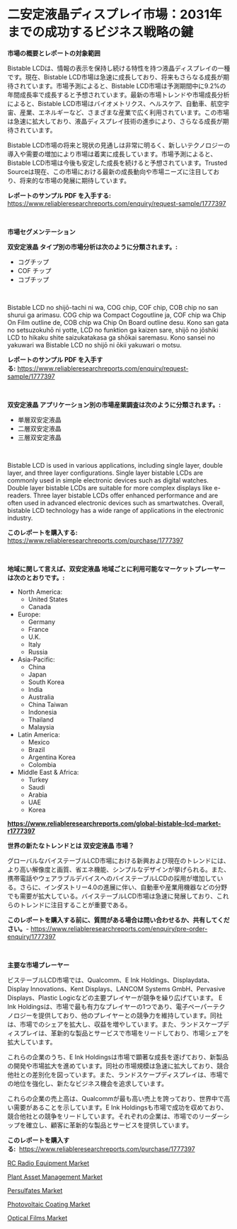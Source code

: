 <p><h1>二安定液晶ディスプレイ市場：2031年までの成功するビジネス戦略の鍵</h1></p><p><strong>市場の概要とレポートの対象範囲</strong></p>
<p><p>Bistable LCDは、情報の表示を保持し続ける特性を持つ液晶ディスプレイの一種です。現在、Bistable LCD市場は急速に成長しており、将来もさらなる成長が期待されています。市場予測によると、Bistable LCD市場は予測期間中に9.2%の年間成長率で成長すると予想されています。最新の市場トレンドや市場成長分析によると、Bistable LCD市場はバイオメトリクス、ヘルスケア、自動車、航空宇宙、産業、エネルギーなど、さまざまな産業で広く利用されています。この市場は急速に拡大しており、液晶ディスプレイ技術の進歩により、さらなる成長が期待されています。</p><p>Bistable LCD市場の将来と現状の見通しは非常に明るく、新しいテクノロジーの導入や需要の増加により市場は着実に成長しています。市場予測によると、Bistable LCD市場は今後も安定した成長を続けると予想されています。Trusted Sourceは現在、この市場における最新の成長動向や市場ニーズに注目しており、将来的な市場の発展に期待しています。</p></p>
<p><strong>レポートのサンプル PDF を入手する:</strong> <a href="https://www.reliableresearchreports.com/enquiry/request-sample/1777397">https://www.reliableresearchreports.com/enquiry/request-sample/1777397</a></p>
<p>&nbsp;</p>
<p><strong>市場セグメンテーション</strong></p>
<p><strong>双安定液晶 タイプ別の市場分析は次のように分類されます。:</strong></p>
<p><ul><li>コグチップ</li><li>COF チップ</li><li>コブチップ</li></ul></p>
<p>&nbsp;</p>
<p><p>Bistable LCD no shijō-tachi ni wa, COG chip, COF chip, COB chip no san shurui ga arimasu. COG chip wa Compact Cogoutline ja, COF chip wa Chip On Film outline de, COB chip wa Chip On Board outline desu. Kono san gata no setsuzokuhō ni yotte, LCD no funktion ga kaizen sare, shijō no jōshiki LCD to hikaku shite saizukatakasa ga shōkai saremasu. Kono sansei no yakuwari wa Bistable LCD no shijō ni ōkii yakuwari o motsu.</p></p>
<p><strong>レポートのサンプル PDF を入手する:</strong>&nbsp;<a href="https://www.reliableresearchreports.com/enquiry/request-sample/1777397">https://www.reliableresearchreports.com/enquiry/request-sample/1777397</a></p>
<p>&nbsp;</p>
<p><strong> 双安定液晶 アプリケーション別の市場産業調査は次のように分類されます。:</strong></p>
<p><ul><li>単層双安定液晶</li><li>二層双安定液晶</li><li>三層双安定液晶</li></ul></p>
<p>&nbsp;</p>
<p><p>Bistable LCD is used in various applications, including single layer, double layer, and three layer configurations. Single layer bistable LCDs are commonly used in simple electronic devices such as digital watches. Double layer bistable LCDs are suitable for more complex displays like e-readers. Three layer bistable LCDs offer enhanced performance and are often used in advanced electronic devices such as smartwatches. Overall, bistable LCD technology has a wide range of applications in the electronic industry.</p></p>
<p><strong>このレポートを購入する:</strong>&nbsp; <a href="https://www.reliableresearchreports.com/purchase/1777397">https://www.reliableresearchreports.com/purchase/1777397</a></p>
<p>&nbsp;</p>
<p><strong>地域に関して言えば、双安定液晶 地域ごとに利用可能なマーケットプレーヤーは次のとおりです。:</strong></p>
<p><ul>
    <li>
        North America:
        <ul>
            <li>United States</li>
            <li>Canada</li>
        </ul>
    </li>
    <li>
        Europe:
        <ul>
            <li>Germany</li>
            <li>France</li>
            <li>U.K.</li>
            <li>Italy</li>
            <li>Russia</li>
        </ul>
    </li>
    <li>
        Asia-Pacific:
        <ul>
            <li>China</li>
            <li>Japan</li>
            <li>South Korea</li>
            <li>India</li>
            <li>Australia</li>
            <li>China Taiwan</li>
            <li>Indonesia</li>
            <li>Thailand</li>
            <li>Malaysia</li>
        </ul>
    </li>
    <li>
        Latin America:
        <ul>
            <li>Mexico</li>
            <li>Brazil</li>
            <li>Argentina Korea</li>
            <li>Colombia</li>
        </ul>
    </li>
    <li>
        Middle East & Africa:
        <ul>
            <li>Turkey</li>
            <li>Saudi</li>
            <li>Arabia</li>
            <li>UAE</li>
            <li>Korea</li>
        </ul>
    </li>
    </ul></p>
<p><strong><a href="https://www.reliableresearchreports.com/global-bistable-lcd-market-r1777397">https://www.reliableresearchreports.com/global-bistable-lcd-market-r1777397</a></strong>&nbsp;</p>
<p><strong>世界の新たなトレンドとは 双安定液晶 市場？</strong></p>
<p><p>グローバルなバイステーブルLCD市場における新興および現在のトレンドには、より高い解像度と画質、省エネ機能、シンプルなデザインが挙げられる。また、携帯電話やウェアラブルデバイスへのバイステーブルLCDの採用が増加している。さらに、インダストリー4.0の進展に伴い、自動車や産業用機器などの分野でも需要が拡大している。バイステーブルLCD市場は急速に発展しており、これらのトレンドに注目することが重要である。</p></p>
<p><strong>このレポートを購入する前に、質問がある場合は問い合わせるか、共有してください。</strong>- <a href="https://www.reliableresearchreports.com/enquiry/pre-order-enquiry/1777397">https://www.reliableresearchreports.com/enquiry/pre-order-enquiry/1777397</a></p>
<p>&nbsp;</p>
<p><strong>主要な市場プレーヤー</strong></p>
<p><p>ビステーブルLCD市場では、Qualcomm、E Ink Holdings、Displaydata、Display Innovations、Kent Displays、LANCOM Systems GmbH、Pervasive Displays、Plastic Logicなどの主要プレイヤーが競争を繰り広げています。 E Ink Holdingsは、市場で最も有力なプレイヤーの1つであり、電子ペーパーテクノロジーを提供しており、他のプレイヤーとの競争力を維持しています。同社は、市場でのシェアを拡大し、収益を増やしています。また、ランドスケープディスプレイは、革新的な製品とサービスで市場をリードしており、市場シェアを拡大しています。</p><p>これらの企業のうち、E Ink Holdingsは市場で顕著な成長を遂げており、新製品の開発や市場拡大を進めています。同社の市場規模は急速に拡大しており、競合他社との差別化を図っています。また、ランドスケープディスプレイは、市場での地位を強化し、新たなビジネス機会を追求しています。</p><p>これらの企業の売上高は、Qualcommが最も高い売上を誇っており、世界中で高い需要があることを示しています。E Ink Holdingsも市場で成功を収めており、競合他社との競争をリードしています。それぞれの企業は、市場でのリーダーシップを確立し、顧客に革新的な製品とサービスを提供しています。</p></p>
<p><strong>このレポートを購入する:</strong>&nbsp;&nbsp;<a href="https://www.reliableresearchreports.com/purchase/1777397">https://www.reliableresearchreports.com/purchase/1777397</a></p>
<p><p><a href="https://view.publitas.com/reportprime-1/rc-radio-equipment-market-analysis-and-sze-forecasted-for-period-from-2024-to-2031/">RC Radio Equipment Market</a></p><p><a href="https://github.com/julyju69/Market-Research-Report-List-2/blob/main/plant-asset-management-market.md">Plant Asset Management Market</a></p><p><a href="https://issuu.com/reportprime-2/docs/persulfates-market-size-2030.pptx">Persulfates Market</a></p><p><a href="https://github.com/gdfhhhj/Market-Research-Report-List-4/blob/main/photovoltaic-coating-market.md">Photovoltaic Coating Market</a></p><p><a href="https://issuu.com/reportprime-2/docs/optical-films-market-size-2030.pptx">Optical Films Market</a></p></p>